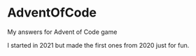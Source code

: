 # AdventOfCode
My answers for Advent of Code game

I started in 2021 but made the first ones from 2020 just for fun.

